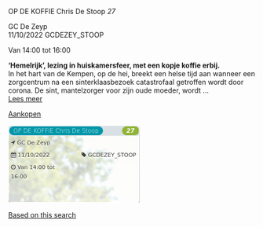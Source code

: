 OP DE KOFFIE Chris De Stoop *27*

GC De Zeyp  
11/10/2022 GCDEZEY\_STOOP  

Van 14:00 tot 16:00

  

  

**‘Hemelrijk’, lezing in huiskamersfeer, met een kopje koffie erbij.**  
In het hart van de Kempen, op de hei, breekt een helse tijd aan wanneer een zorgcentrum na een sinterklaasbezoek catastrofaal getroffen wordt door corona. De sint, mantelzorger voor zijn oude moeder, wordt ...  
[Lees meer](https://tickets.vgc.be/activity/subscribe/GCDEZEY_STOOP)

[Aankopen](https://tickets.vgc.be/ticketingActivity/subscribe/GCDEZEY_STOOP)

![](80221.png)

[Based on this search](https://tickets.vgc.be/activity/index?&vrijeplaatsen=1&Age%5B%5D=4%2C6&entity=276)